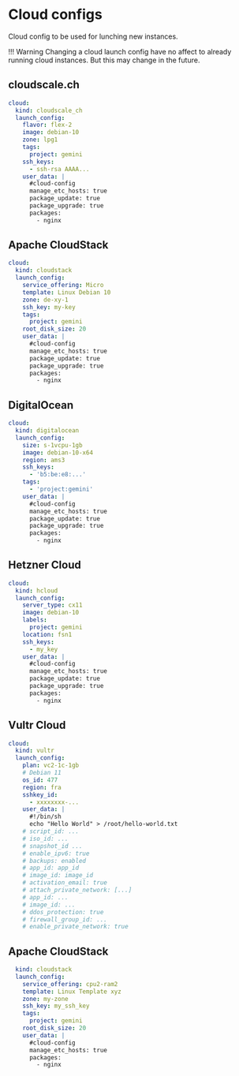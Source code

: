 # Cloud configs

Cloud config to be used for lunching new instances.

!!! Warning
    Changing a cloud launch config have no affect to already running cloud instances. But this may change in the future.

## cloudscale.ch

```yaml
cloud:
  kind: cloudscale_ch
  launch_config:
    flavor: flex-2
    image: debian-10
    zone: lpg1
    tags:
      project: gemini
    ssh_keys:
      - ssh-rsa AAAA...
    user_data: |
      #cloud-config
      manage_etc_hosts: true
      package_update: true
      package_upgrade: true
      packages:
        - nginx
```

## Apache CloudStack

```yaml
cloud:
  kind: cloudstack
  launch_config:
    service_offering: Micro
    template: Linux Debian 10
    zone: de-xy-1
    ssh_key: my-key
    tags:
      project: gemini
    root_disk_size: 20
    user_data: |
      #cloud-config
      manage_etc_hosts: true
      package_update: true
      package_upgrade: true
      packages:
        - nginx
```

## DigitalOcean

```yaml
cloud:
  kind: digitalocean
  launch_config:
    size: s-1vcpu-1gb
    image: debian-10-x64
    region: ams3
    ssh_keys:
      - 'b5:be:e8:...'
    tags:
      - 'project:gemini'
    user_data: |
      #cloud-config
      manage_etc_hosts: true
      package_update: true
      package_upgrade: true
      packages:
        - nginx
```

## Hetzner Cloud

```yaml
cloud:
  kind: hcloud
  launch_config:
    server_type: cx11
    image: debian-10
    labels:
      project: gemini
    location: fsn1
    ssh_keys:
      - my_key
    user_data: |
      #cloud-config
      manage_etc_hosts: true
      package_update: true
      package_upgrade: true
      packages:
        - nginx
```

## Vultr Cloud

```yaml
cloud:
  kind: vultr
  launch_config:
    plan: vc2-1c-1gb
    # Debian 11
    os_id: 477
    region: fra
    sshkey_id:
      - xxxxxxxx-...
    user_data: |
      #!/bin/sh
      echo "Hello World" > /root/hello-world.txt
    # script_id: ...
    # iso_id: ...
    # snapshot_id ...
    # enable_ipv6: true
    # backups: enabled
    # app_id: app_id
    # image_id: image_id
    # activation_email: true
    # attach_private_network: [...]
    # app_id: ...
    # image_id: ...
    # ddos_protection: true
    # firewall_group_id: ...
    # enable_private_network: true
```

## Apache CloudStack

```yaml
  kind: cloudstack
  launch_config:
    service_offering: cpu2-ram2
    template: Linux Template xyz
    zone: my-zone
    ssh_key: my_ssh_key
    tags:
      project: gemini
    root_disk_size: 20
    user_data: |
      #cloud-config
      manage_etc_hosts: true
      packages:
        - nginx
```
